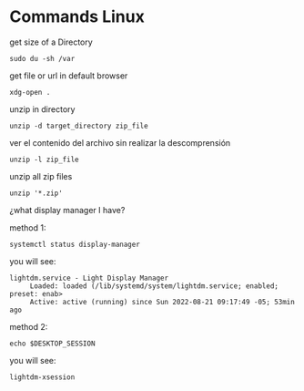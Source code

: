 # Commands Linux

get size of a Directory
```
sudo du -sh /var
```
get file or url in default browser
```
xdg-open .
```
unzip in directory
```
unzip -d target_directory zip_file
```
ver el contenido del archivo sin realizar la descomprensión
```
unzip -l zip_file
```
unzip all zip files
```
unzip '*.zip'
```
¿what display manager I have?

method 1:
```
systemctl status display-manager
```
you will see:
```
lightdm.service - Light Display Manager
     Loaded: loaded (/lib/systemd/system/lightdm.service; enabled; preset: enab>
     Active: active (running) since Sun 2022-08-21 09:17:49 -05; 53min ago
```
method 2:
```
echo $DESKTOP_SESSION
```
you will see:
```
lightdm-xsession
```

